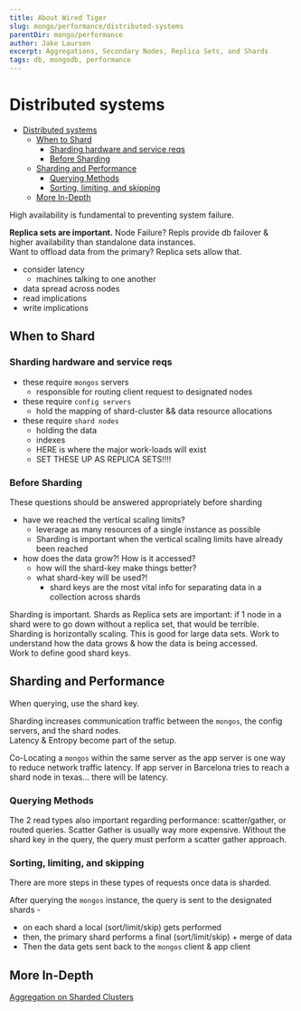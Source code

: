 ```yaml
---
title: About Wired Tiger
slug: mongo/performance/distributed-systems
parentDir: mongo/performance
author: Jake Laursen
excerpt: Aggregations, Secondary Nodes, Replica Sets, and Shards
tags: db, mongodb, performance
---
```


# Distributed systems

- [Distributed systems](#distributed-systems)
  - [When to Shard](#when-to-shard)
    - [Sharding hardware and service reqs](#sharding-hardware-and-service-reqs)
    - [Before Sharding](#before-sharding)
  - [Sharding and Performance](#sharding-and-performance)
    - [Querying Methods](#querying-methods)
    - [Sorting, limiting, and skipping](#sorting-limiting-and-skipping)
  - [More In-Depth](#more-in-depth)

High availability is fundamental to preventing system failure.

**Replica sets are important.** Node Failure? Repls provide db failover & higher availability than standalone data instances.  
Want to offload data from the primary? Replica sets allow that.

- consider latency
  - machines talking to one another
- data spread across nodes
- read implications
- write implications

## When to Shard

### Sharding hardware and service reqs

- these require `mongos` servers
  - responsible for routing client request to designated nodes
- these require `config servers`
  - hold the mapping of shard-cluster && data resource allocations
- these require `shard nodes`
  - holding the data
  - indexes
  - HERE is where the major work-loads will exist
  - SET THESE UP AS REPLICA SETS!!!!

### Before Sharding

These questions should be answered appropriately before sharding

- have we reached the vertical scaling limits?
  - leverage as many resources of a single instance as possible
  - Sharding is important when the vertical scaling limits have already been reached
- how does the data grow?! How is it accessed?
  - how will the shard-key make things better?
  - what shard-key will be used?!
    - shard keys are the most vital info for separating data in a collection across shards

Sharding is important. Shards as Replica sets are important: if 1 node in a shard were to go down without a replica set, that would be terrible.
Sharding is horizontally scaling. This is good for large data sets.
Work to understand how the data grows & how the data is being accessed.  
Work to define good shard keys.

## Sharding and Performance

When querying, use the shard key.

Sharding increases communication traffic between the `mongos`, the config servers, and the shard nodes.  
Latency & Entropy become part of the setup.

Co-Locating a `mongos` within the same server as the app server is one way to reduce network traffic latency. If app server in Barcelona tries to reach a shard node in texas... there will be latency.

### Querying Methods

The 2 read types also important regarding performance: scatter/gather, or routed queries. Scatter Gather is usually way more expensive. Without the shard key in the query, the query must perform a scatter gather approach.

### Sorting, limiting, and skipping

There are more steps in these types of requests once data is sharded.

After querying the `mongos` instance, the query is sent to the designated shards -

- on each shard a local (sort/limit/skip) gets performed
- then, the primary shard performs a final (sort/limit/skip) + merge of data
- Then the data gets sent back to the `mongos` client & app client

## More In-Depth

[Aggregation on Sharded Clusters](/mongo/performance/distributed-systems/agg-on-shareded-clusters)
